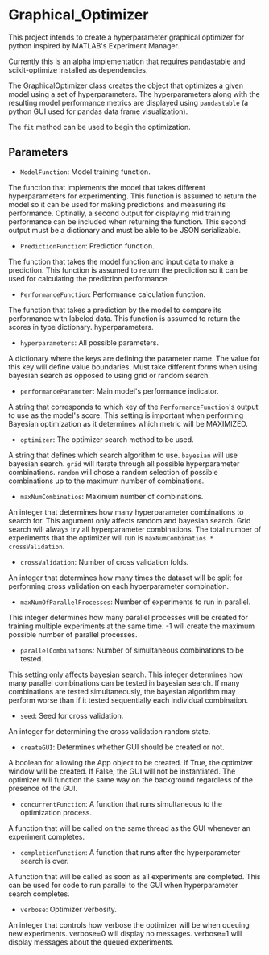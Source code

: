 # Graphical_Optimizer

This project intends to create a hyperparameter graphical optimizer for python inspired by MATLAB's Experiment Manager.

Currently this is an alpha implementation that requires pandastable and scikit-optimize installed as dependencies.

The GraphicalOptimizer class creates the object that optimizes a given model using a set of hyperparameters.
The hyperparameters along with the resulting model performance metrics are displayed
using ``pandastable`` (a python GUI used for pandas data frame visualization).

The ``fit`` method can be used to begin the optimization.

## Parameters

- ``ModelFunction``: Model training function.
  
The function that implements the model that takes different hyperparameters for experimenting.
This function is assumed to return the model so it can be used for making predictions and measuring
its performance. Optinally, a second output for displaying mid training performance can be included
when returning the function. This second output must be a dictionary and must be able to be JSON
serializable.

- ``PredictionFunction``: Prediction function.

The function that takes the model function and input data to make a prediction.
This function is assumed to return the prediction so it can be used for calculating the prediction
performance.

- ``PerformanceFunction``: Performance calculation function.

The function that takes a prediction by the model to compare its performance with labeled data.
This function is assumed to return the scores in type dictionary.
hyperparameters.

- ``hyperparameters``: All possible parameters.

A dictionary where the keys are defining the parameter name. The value for this key will define value
boundaries. Must take different forms when using bayesian search as opposed to using grid or random
search.

- ``performanceParameter``: Main model's performance indicator.

A string that corresponds to which key of the ``PerformanceFunction``'s output to use as the model's
score. This setting is important when performing Bayesian optimization as it determines which metric
will be MAXIMIZED.

- ``optimizer``: The optimizer search method to be used.

A string that defines which search algorithm to use. ``bayesian`` will use bayesian search. ``grid``
will iterate through all possible hyperparameter combinations. ``random`` will chose a random
selection of possible combinations up to the maximum number of combinations.

- ``maxNumCombinatios``: Maximum number of combinations.

An integer that determines how many hyperparameter combinations to search for. This argument only
affects random and bayesian search. Grid search will always try all hyperparameter combinations. The
total number of experiments that the optimizer will run is ``maxNumCombinatios * crossValidation``.

- ``crossValidation``: Number of cross validation folds.

An integer that determines how many times the dataset will be split for performing cross validation on
each hyperparameter combination.

- ``maxNumOfParallelProcesses``: Number of experiments to run in parallel.

This integer determines how many parallel processes will be created for training multiple experiments at the same time. -1 will create the maximum possible number of parallel processes.

- ``parallelCombinations``: Number of simultaneous combinations to be tested.

This setting only affects bayesian search. This integer determines how many parallel combinations can be tested in bayesian search. If many combinations are tested simultaneously, the bayesian algorithm may perform worse than if it tested sequentially each individual combination.

- ``seed``: Seed for cross validation.

An integer for determining the cross validation random state.

- ``createGUI``: Determines whether GUI should be created or not.

A boolean for allowing the App object to be created. If True, the optimizer window will be created. If
False, the GUI will not be instantiated. The optimizer will function the same way on the background
regardless of the presence of the GUI.

- ``concurrentFunction``: A function that runs simultaneous to the optimization process.

A function that will be called on the same thread as the GUI whenever an experiment completes. 

- ``completionFunction``: A function that runs after the hyperparameter search is over.

A function that will be called as soon as all experiments are completed. This can be used for code to run
parallel to the GUI when hyperparameter search completes.

- ``verbose``: Optimizer verbosity.

An integer that controls how verbose the optimizer will be when queuing new experiments.
verbose=0 will display no messages. verbose=1 will display messages about the queued experiments.
